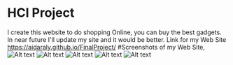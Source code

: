 # HCI Project
I create this website to do shopping Online, you can buy the best gadgets. In near future I'll update my site and it would be better.
Link for my Web Site https://aidaraly.github.io/FinalProject/ 
#Screenshots of my Web Site,
![Alt text](https://i.imgur.com/jY4NXds.png)
![Alt text](https://i.imgur.com/wmZ4bg7.png)
![Alt text](https://i.imgur.com/YdciDXa.png)
![Alt text](https://i.imgur.com/ZhR7Fy6.png)
![Alt text](https://i.imgur.com/S4Z3QZy.png)
